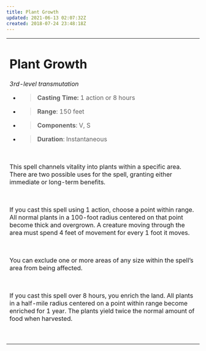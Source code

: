 ```yaml
---
title: Plant Growth
updated: 2021-06-13 02:07:32Z
created: 2018-07-24 23:48:18Z
---
```


<table><tbody><tr class="odd"><td><h1 id="plant-growth"><strong>Plant Growth</strong></h1><p><em>3rd-level transmutation</em></p><ul><li><blockquote><p><strong>Casting Time:</strong> 1 action or 8 hours</p></blockquote></li><li><blockquote><p><strong>Range</strong>: 150 feet</p></blockquote></li><li><blockquote><p><strong>Components</strong>: V, S</p></blockquote></li><li><blockquote><p><strong>Duration</strong>: Instantaneous</p></blockquote></li></ul><p> </p><p>This spell channels vitality into plants within a specific area. There are two possible uses for the spell, granting either immediate or long-term benefits.</p><p> </p><p>If you cast this spell using 1 action, choose a point within range. All normal plants in a 100-foot radius centered on that point become thick and overgrown. A creature moving through the area must spend 4 feet of movement for every 1 foot it moves.</p><p> </p><p>You can exclude one or more areas of any size within the spell’s area from being affected.</p><p> </p><p>If you cast this spell over 8 hours, you enrich the land. All plants in a half-mile radius centered on a point within range become enriched for 1 year. The plants yield twice the normal amount of food when harvested.</p><p> </p></td></tr></tbody></table>